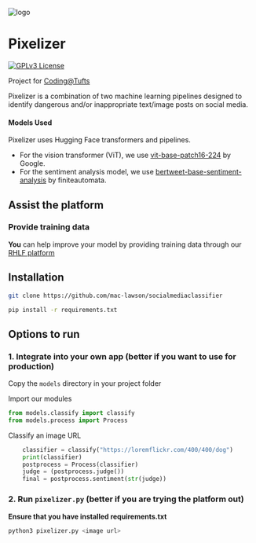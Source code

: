 ![logo](https://trello.com/1/cards/64b1933d3ff2014a00a6c681/attachments/64b1c53a01a31ec7db40f171/download/level.png)
# Pixelizer
[![GPLv3 License](https://img.shields.io/badge/License-GPL%20v3-yellow.svg)](https://opensource.org/licenses/)

Project for [Coding@Tufts](https://universitycollege.tufts.edu/high-school/programs/coding-academy)

Pixelizer is a combination of two machine learning pipelines designed to identify dangerous and/or inappropriate text/image posts on social media.
#### Models Used
Pixelizer uses Hugging Face transformers and pipelines. 
* For the vision transformer (ViT), we use [vit-base-patch16-224](https://huggingface.co/google/vit-base-patch16-224) by Google. 
* For the sentiment analysis model, we use [bertweet-base-sentiment-analysis](https://huggingface.co/finiteautomata/bertweet-base-sentiment-analysis?text=terror) by finiteautomata. 

## Assist the platform
### Provide training data
**You** can help improve your model by providing training data through our [RHLF platform](https://pixelizerrlhf.vercel.app/)
## Installation
```bash
git clone https://github.com/mac-lawson/socialmediaclassifier
```
```bash
pip install -r requirements.txt
```

## Options to run
### 1. Integrate into your own app (better if you want to use for production)
Copy the `models` directory in your project folder

Import our modules
```python
from models.classify import classify
from models.process import Process
```
Classify an image URL
```python
    classifier = classify("https://loremflickr.com/400/400/dog")
    print(classifier)
    postprocess = Process(classifier)
    judge = (postprocess.judge())
    final = postprocess.sentiment(str(judge))
```
### 2. Run `pixelizer.py` (better if you are trying the platform out)
**Ensure that you have installed requirements.txt**
```bash
python3 pixelizer.py <image url>
```




